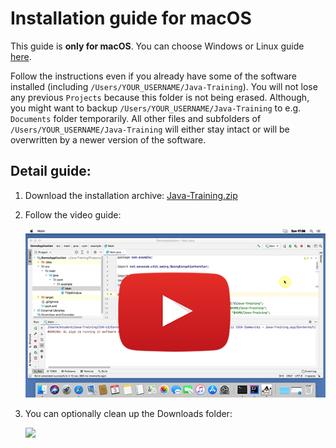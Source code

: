 Installation guide for macOS
============================

This guide is **only for macOS**.
You can choose Windows or Linux guide [here](../).

Follow the instructions even if you already have some of the software installed
(including `/Users/YOUR_USERNAME/Java-Training`). You will not lose any previous `Projects` because this folder is not being erased.
Although, you might want to backup `/Users/YOUR_USERNAME/Java-Training` to e.g. `Documents` folder temporarily.
All other files and subfolders of `/Users/YOUR_USERNAME/Java-Training` will either stay intact or will be overwritten by a newer version of the software.



<a id="detailni">Detail guide:</a>
-------------------------------------

1. Download the installation archive: [Java-Training.zip](https://github.com/czechitas/java-install/releases/download/2021-jaro/community/mac/Java-Training.zip)

2. Follow the video guide:

    <a href="https://www.youtube.com/watch?v=ylUAuXl1ynw">
        <img src="img/video-screenshot.jpg"/>
    </a>


3. You can optionally clean up the Downloads folder:

    <a href="https://www.youtube.com/watch?v=MP_UK767uc8">
        <img src="img/video-cleanup-screenshot.jpg"/>
    </a>

